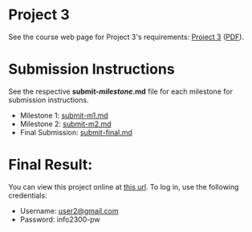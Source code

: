 # Project 3

See the course web page for Project 3's requirements: [Project 3](https://github.coecis.cornell.edu/info2300-sp2018/info2300-documents/assignments/project-3/project-3.md) ([PDF](https://github.coecis.cornell.edu/info2300-sp2018/info2300-documents/assignments/project-3/project-3.pdf)).

# Submission Instructions

See the respective **submit-*milestone*.md** file for each milestone for submission instructions.

* Milestone 1: [submit-m1.md](submit-m1.md)
* Milestone 2: [submit-m2.md](submit-m2.md)
* Final Submission: [submit-final.md](submit-final.md)

# Final Result:

You can view this project online at [this url](https://calm-everglades-25587.herokuapp.com/).
To log in, use the following credentials:
- Username: user2@gmail.com
- Password: info2300-pw
